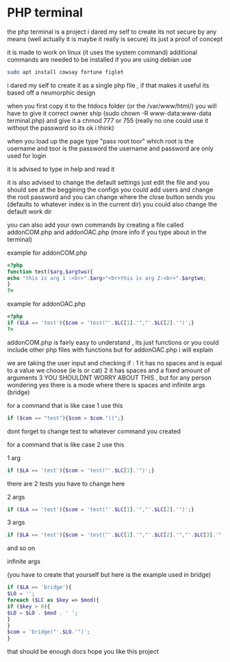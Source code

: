 # PHP terminal
	
the php terminal is a project i dared my self to create
its not secure by any means (well actually it is maybe it really is secure)
its just a proof of concept

it is made to work on linux (it uses the system command)
additional commands are needed to be installed
if you are using debian use
```bash
sudo apt install cowsay fortune figlet
```

i dared my self to create it as a single php file , if that makes it useful
its based off a neumorphic design

when you first copy it to the htdocs folder (or the /var/www/html/)
you will have to give it correct owner ship (sudo chown -R www-data:www-data terminal.php)
and give it a chmod 777 or 755 (really no one could use it without the password so its ok i think)

when you load up the page type "pass root toor" which root is the username and toor is the password
the username and password are only used for login

it is advised to type in help and read it

it is also advised to change the default settings
just edit the file and you should see at the beggining the configs
you could add users and change the root password
and you can change where the close button sends you (defaults to whatever index is in the current dir)
you could also change the default work dir

you can also add your own commands by creating a file called addonCOM.php and addonOAC.php (more info if you type about in the terminal)

example for addonCOM.php

 ```php
<?php
function test($arg,$argtwo){
echo "this is arg 1 :<br>".$arg>"<br>this is arg 2:<br>".$argtwo;
}
?>
 ```

example for addonOAC.php

 ```php
<?php
if ($LA == 'test'){$com = 'test("'.$LC[1].'","'.$LC[2].'")';}
?>
 ```

addonCOM.php is fairly easy to understand , its just functions or you could include other php files with functions
but for addonOAC.php i will explain

we are taking the user input and checking if :
1 it has no spaces and is equal to a value we choose (ie ls or cat)
2 it has spaces and a fixed amount of arguments
3 YOU SHOULDNT WORRY ABOUT THIS , but for any person wondering yes there is a mode where there is spaces and infinite args (bridge)

for a command that is like case 1 use this
 ```php
if ($com == "test"){$com = $com."()";}
 ```
dont forget to change test to whatever command you created

for a command that is like case 2 use this

1 arg
 ```php
if ($LA == 'test'){$com = 'test("'.$LC[1].'")';}
 ```
there are 2 tests you have to change here

2 args
 ```php
if ($LA == 'test'){$com = 'test("'.$LC[1].'","'.$LC[2].'")';}
 ```

3 args
 ```php
if ($LA == 'test'){$com = 'test("'.$LC[1].'","'.$LC[2].'","'.$LC[3].'")';}
 ```
and so on

infinite args

(you have to create that yourself but here is the example used in bridge)
 ```php
if ($LA == 'bridge'){
$LO = '';
foreach ($LC as $key => $mod){
if ($key > 0){	
$LO = $LO . $mod . ' ';
}
}
$com = 'bridge("'.$LO.'")';
}
 ```

that should be enough docs
hope you like this project
